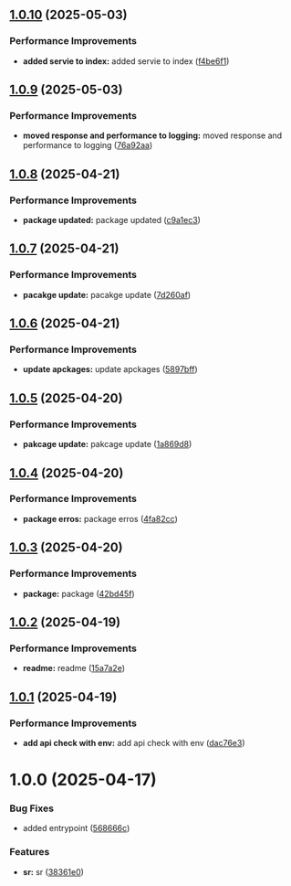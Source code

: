 ## [1.0.10](https://github.com/leocodeio-njs/njs-health/compare/v1.0.9...v1.0.10) (2025-05-03)


### Performance Improvements

* **added servie to index:** added servie to index ([f4be6f1](https://github.com/leocodeio-njs/njs-health/commit/f4be6f1b97b748dbadbb73f4994501f1bcabf801))

## [1.0.9](https://github.com/leocodeio-njs/njs-health/compare/v1.0.8...v1.0.9) (2025-05-03)


### Performance Improvements

* **moved response and performance to logging:** moved response and performance to logging ([76a92aa](https://github.com/leocodeio-njs/njs-health/commit/76a92aadedf057b8f60605e262f91abfa86efb57))

## [1.0.8](https://github.com/leocodeio-njs/njs-health/compare/v1.0.7...v1.0.8) (2025-04-21)


### Performance Improvements

* **package updated:** package updated ([c9a1ec3](https://github.com/leocodeio-njs/njs-health/commit/c9a1ec3ce4559c2b5f8a64389c3e82d078063aa2))

## [1.0.7](https://github.com/leocodeio-njs/njs-health/compare/v1.0.6...v1.0.7) (2025-04-21)


### Performance Improvements

* **pacakge update:** pacakge update ([7d260af](https://github.com/leocodeio-njs/njs-health/commit/7d260af10b33fd79954cead864eaf34d6bef94cc))

## [1.0.6](https://github.com/leocodeio-njs/njs-health/compare/v1.0.5...v1.0.6) (2025-04-21)


### Performance Improvements

* **update apckages:** update apckages ([5897bff](https://github.com/leocodeio-njs/njs-health/commit/5897bfff4872e430c6afb20ce32e09937dc88e0d))

## [1.0.5](https://github.com/leocodeio-njs/njs-health/compare/v1.0.4...v1.0.5) (2025-04-20)


### Performance Improvements

* **pakcage update:** pakcage update ([1a869d8](https://github.com/leocodeio-njs/njs-health/commit/1a869d84c5fd821c51ea5bd7c37620e9dec189fc))

## [1.0.4](https://github.com/leocodeio-njs/njs-health/compare/v1.0.3...v1.0.4) (2025-04-20)


### Performance Improvements

* **package erros:** package erros ([4fa82cc](https://github.com/leocodeio-njs/njs-health/commit/4fa82cc85f7d9e1e1f4cf124deac6f81a544e6c7))

## [1.0.3](https://github.com/leocodeio-njs/njs-health/compare/v1.0.2...v1.0.3) (2025-04-20)


### Performance Improvements

* **package:** package ([42bd45f](https://github.com/leocodeio-njs/njs-health/commit/42bd45f15a3638f95c3c667954091c0e0d32318c))

## [1.0.2](https://github.com/leocodeio-njs/njs-health/compare/v1.0.1...v1.0.2) (2025-04-19)


### Performance Improvements

* **readme:** readme ([15a7a2e](https://github.com/leocodeio-njs/njs-health/commit/15a7a2e626705e0e1b90bc2f1f02e5942a7b4832))

## [1.0.1](https://github.com/leocodeio-njs/njs-health/compare/v1.0.0...v1.0.1) (2025-04-19)


### Performance Improvements

* **add api check with env:** add api check with env ([dac76e3](https://github.com/leocodeio-njs/njs-health/commit/dac76e3eecc82d6f226e15a83eae1e512597596d))

# 1.0.0 (2025-04-17)


### Bug Fixes

* added entrypoint ([568666c](https://github.com/leocodeio-njs/njs-health/commit/568666ccdb6b092c06700902db2fb44a32a0743c))


### Features

* **sr:** sr ([38361e0](https://github.com/leocodeio-njs/njs-health/commit/38361e09ead72e9a74a4e762ee6b28465e9b71b3))
